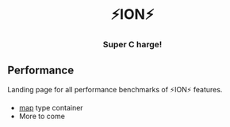 <div align="center">
  <h1>⚡️ION⚡️</h1>
  <h3>Super C harge!</h3>
</div>

## Performance

Landing page for all performance benchmarks of ⚡️ION⚡️ features.

- [map](map.md) type container
- More to come

